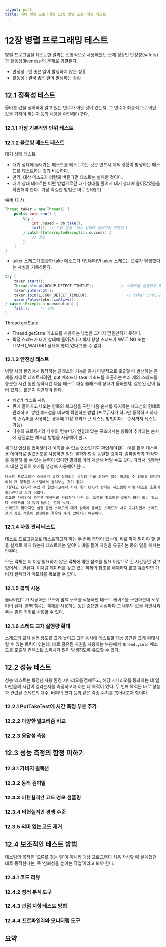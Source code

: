 ```yaml
---
layout: post
title: 자바 병렬 프로그래밍 12장 병렬 프로그래밍 테스트
---
```

# 12장 병렬 프로그래밍 테스트

병렬 프로그램을 테스트한 결과는 전통적으로 사용해왔던 문제 상황인 안정성(safety)과 활동성(liveness)의 문제로 귀결된다.
* 안정성 : 안 좋은 일이 발생하지 않는 상황
* 활동성 : 결국 좋은 일이 발생하는 상황

## 12.1 정확성 테스트

올바른 값을 정확하게 알고 있는 변수가 어떤 것이 있는지, 그 변수가 최종적으로 어떤 값을 가져야 하는지 등의 내용을 확인해야 한다.

### 12.1.1 가장 기본적인 단위 테스트

### 12.1.2 블로킹 메소드 테스트

대기 상태 테스트
* 대기 상태에 들어가는 메소드를 테스트하는 것은 반드시 예외 상황이 발생하는 메소드를 테스트하는 것과 비슷하다.
* 만약, 대상 메소드가 리턴돼 버린다면 테스트는 실패한 것이다.
* 대기 상태 테스트는 어떤 방법으로건 대기 상태를 풀어서 대기 상태에 들어갔었음을 확인해야 한다. (가장 확실한 방법은 바로 `인터럽트`)

예제 12.3)
```java
Thread taker = new Thread() {
    public void run() {
        try {
            int unused = bb.take();
            fail(); // 오류 발생 (대기 상태에 들어가지 못했다.)
        } catch (InterruptedException success) {
            // 성공
        }
    }
}
```
* taker 스레드가 호출한 take 메소드가 리턴된다면 taker 스레드는 오류가 발생했다는 사실을 기록해둔다.

```java
try {
    taker.start();
    Thread.sleep(LOCKUP_DETECT_TIMEOUT);            // 스레드를 실행하고 적당량 이상 오래 기다린다.
    taker.interrupt();                                                       // taker 스레드에 인터럽트를 건다.
    taker.join(LOCKUP_DETECT_TIMEOUT);                 // taker 스레드가 종료될 때까지 join 메소드로 기다린다. 
    assertFalse(taker.isAlive());                                       // join 메소드가 정상적으로 종료됐는지 확인한다.
} catch (Exception unexception) {
    fail();     // 실패
}
```

Thread.getState
* Thread.getState 메소드를 사용하는 방법은 그다지 믿을만하지 못하다.
* 특정 스레드가 대기 상태에 들어갔다고 해서 항상 스레드가 WAITING 또는 TIMED_WAITING 상태에 놓여 있다고 볼 수 없다.

### 12.1.3 안전성 테스트

병렬 처리 환경에서 동작하는 클래스의 기능을 동시 다발적으로 호출할 때 발생하는 문제를 제대로 테스트하려면, put 메소드나 take 메소드를 호출하는 여러 개의 스레드를 충분한 시간 동안 동작시킨 다음 테스트 대상 클래스의 상태가 올바른지, 잘못된 값이 들어 있지는 않은지 확인해야 한다.

* 제2의 리스트 사용
* 큐에 들어가고 나오는 항목의 체크섬을 구한 다음 순서를 유지하는 체크섬의 형태로 관리하고, 쌓인 체크섬을 비교해 확인하는 방법
(프로듀서가 하나만 동작하고 하나의 컨슈머를 사용하는 경우에 가장 효과가 큰 테스트 방법이다. - 순서까지 테스트 가능)
* 다수의 프로듀서와 다수의 컨슈머가 연결돼 있는 구조에서는 항목이 추가되는 순서에 상관없는 체크섬 방법을 사용해야 한다.

체크섬 연산을 컴파일러가 예측할 수 없는 연산인지도 확인해야한다. 예를 들어 테스트용 데이터로 일련번호를 사용하면 일단 결과가 항상 동일할 것이다. 컴파일러가 최적화를 충분히 할 수 있는 능력이 있다면 결과를 미리 계산해 버릴 수도 있다.
따라서, 일련번호 대신 임의이 숫자를 생성해 사용해야 한다.

```
테스트 프로그램은 스레드가 교차 실행되는 경우의 수를 최대한 많이 확보할 수 있도록 CPU가 여러 개 장착된 시스템에서 돌려보는 것이 좋다.
그렇다고 CPU가 수십 개 달렸다고해서 서너 개의 CPU가 장착된 시스템에 비해 테스트 효율이 좋아진다고 보기 어렵다.
절묘한 타이밍에 공유된 데이터를 사용하다 나타나는 오류를 찾으려면 CPU가 많이 있는 것보다 스레드를 더 많이 돌리는 편이 낫다.
스레드가 많아지면 실행 중인 스레드와 대기 상태에 들어간 스레드가 서로 교차하면서 스레드 간의 상호 작용이 발생하는 경우의 수가 많아지기 때문이다.
```

### 12.1.4 자원 관리 테스트

테스트 프로그램으로 테스트하고자 하는 두 번째 측면이 있는데, 바로 하지 말아야 할 일을 실제로 하지 않는지 테스트하는 일이다.
예를 들어 자원을 유출하는 등의 일을 해서는 안된다.

모든 객체는 더 이상 필요하지 않은 객체에 대한 참조를 필요 이상으로 긴 시간동안 갖고 있어서는 안된다.
이처럼 데이터를 갖고 있는 객체의 참조를 해제하지 않고 유출되면 가비지 컬렉터가 메모리를 확보할 수 없다.

### 12.1.5 콜백 사용

클라이언트가 제공하는 코드에 콜백 구조를 적용하면 테스트 케이스를 구현하는데 도우미이 된다.
콜백 함수는 객체를 사용하는 동안 중요한 시점마다 그 내부의 값을 확인시켜주는 좋은 기회로 사용할 수 있다.

### 12.1.6 스레드 교차 실행량 확대

스레드의 교차 실행 정도를 크게 높이고 그와 동시에 테스트할 대상 공간을 크게 확대시킬 수 있는 트릭이 있는데, 바로 공유된 자원을 사용하는 부분에서 `Thread.yield` 메소드를 호출해 컨텍스트 스위치가 많이 발생하도록 유도할 수 있다.

## 12.2 성능 테스트

성능 테스트는 특정한 사용 환경 시나리오를 정해두고, 해당 시나리오를 통과하는 데 얼마만큼의 시간이 걸리는지를 측정하고자 하는 데 목적이 있다.
두 번째 목적은 바로 성능과 관련된 스레드의 개수, 버퍼의 크기 등과 같은 각종 수치를 뽑아내고자 함이다.

### 12.2.1 PutTakeTest에 시간 측정 부분 추가

### 12.2.2 다양한 알고리즘 비교

### 12.2.3 응답성 측정

## 12.3 성능 측정의 함정 피하기

### 12.3.1 가비지 컬렉션

### 12.3.2 동적 컴파일

### 12.3.3 비현실적인 코드 경로 샘플링

### 12.3.4 비현실적인 경쟁 수준

### 12.3.5 의미 없는 코드 제거

## 12.4 보조적인 테스트 방법

테스팅의 목적은 '오류를 찾는 일'이 아니라 대상 프로그램이 처음 작성할 때 설계했던 대로 동작한다는, 즉 '신뢰성을 높이는 작업'이라고 봐야 한다.

### 12.4.1 코드 리뷰

### 12.4.2 정적 분석 도구

### 12.4.3 관점 지향 테스트 방법

### 12.4.4 프로파일러와 모니터링 도구

## 요약

